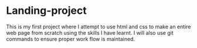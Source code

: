 # Landing-project

This is my first project where I attempt to use html and css to make an entire web page from scratch
using the skills I have learnt. I will also use git commands to ensure proper work flow is maintained.